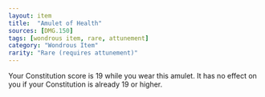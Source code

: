 ```yaml
---
layout: item
title:  "Amulet of Health"
sources: [DMG.150]
tags: [wondrous item, rare, attunement]
category: "Wondrous Item"
rarity: "Rare (requires attunement)"
---
```


Your Constitution score is 19 while you wear this amulet. It has no effect on you if your Constitution is already 19 or higher.